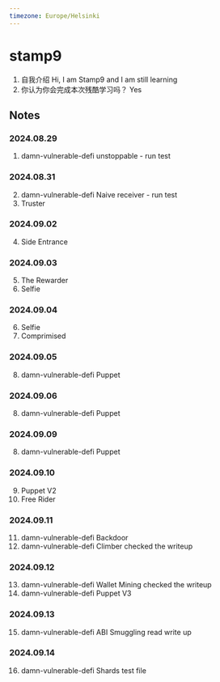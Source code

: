 ```yaml
---
timezone: Europe/Helsinki
---
```



# stamp9

1. 自我介绍 Hi, I am Stamp9 and I am still learning
2. 你认为你会完成本次残酷学习吗？ Yes

## Notes

<!-- Content_START -->

### 2024.08.29
1. damn-vulnerable-defi unstoppable - run test

### 2024.08.31
2. damn-vulnerable-defi Naive receiver - run test
3. Truster

### 2024.09.02
4. Side Entrance

### 2024.09.03
5. The Rewarder
6. Selfie

### 2024.09.04
6. Selfie
7. Comprimised

### 2024.09.05
8. damn-vulnerable-defi Puppet

### 2024.09.06
8. damn-vulnerable-defi Puppet

### 2024.09.09
8. damn-vulnerable-defi Puppet

### 2024.09.10
9. Puppet V2
10. Free Rider

### 2024.09.11
11. damn-vulnerable-defi Backdoor
12. damn-vulnerable-defi Climber checked the writeup

### 2024.09.12
13. damn-vulnerable-defi Wallet Mining checked the writeup
14.	damn-vulnerable-defi Puppet V3

### 2024.09.13
15. damn-vulnerable-defi ABI Smuggling read write up

### 2024.09.14
16.	damn-vulnerable-defi Shards test file


<!-- Content_END -->
